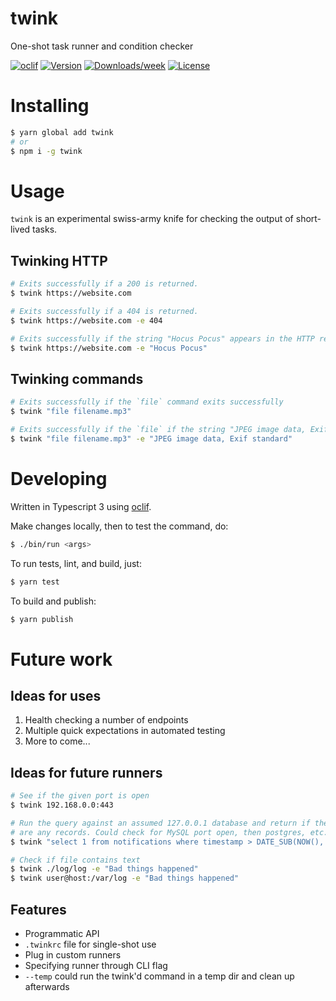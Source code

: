 twink
=====

One-shot task runner and condition checker

[![oclif](https://img.shields.io/badge/cli-oclif-brightgreen.svg)](https://oclif.io)
[![Version](https://img.shields.io/npm/v/twink.svg)](https://npmjs.org/package/twink)
[![Downloads/week](https://img.shields.io/npm/dw/twink.svg)](https://npmjs.org/package/twink)
[![License](https://img.shields.io/npm/l/twink.svg)](https://github.com/austindebruyn/twink/blob/master/package.json)

# Installing

```sh
$ yarn global add twink
# or
$ npm i -g twink
```

# Usage

`twink` is an experimental swiss-army knife for checking the output of short-lived tasks.

## Twinking HTTP

```sh
# Exits successfully if a 200 is returned.
$ twink https://website.com
```

```sh
# Exits successfully if a 404 is returned.
$ twink https://website.com -e 404
```

```sh
# Exits successfully if the string "Hocus Pocus" appears in the HTTP response
$ twink https://website.com -e "Hocus Pocus"
```

## Twinking commands

```sh
# Exits successfully if the `file` command exits successfully
$ twink "file filename.mp3"
```

```sh
# Exits successfully if the `file` if the string "JPEG image data, Exif standard" appears
$ twink "file filename.mp3" -e "JPEG image data, Exif standard"
```

# Developing

Written in Typescript 3 using [oclif](https://oclif.io/).

Make changes locally, then to test the command, do:

```sh
$ ./bin/run <args>
```

To run tests, lint, and build, just:

```sh
$ yarn test
```

To build and publish:

```sh
$ yarn publish
```

# Future work

## Ideas for uses

1. Health checking a number of endpoints
2. Multiple quick expectations in automated testing
3. More to come...

## Ideas for future runners

```sh
# See if the given port is open
$ twink 192.168.0.0:443
```

```sh
# Run the query against an assumed 127.0.0.1 database and return if there
# are any records. Could check for MySQL port open, then postgres, etc.
$ twink "select 1 from notifications where timestamp > DATE_SUB(NOW(), INTERVAL 1 HOUR)"
```

```sh
# Check if file contains text
$ twink ./log/log -e "Bad things happened"
$ twink user@host:/var/log -e "Bad things happened"
```

## Features

- Programmatic API
- `.twinkrc` file for single-shot use
- Plug in custom runners
- Specifying runner through CLI flag
- `--temp` could run the twink'd command in a temp dir and clean up afterwards
